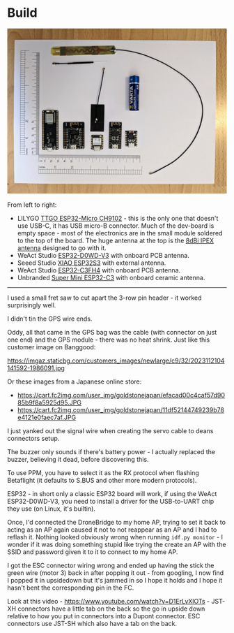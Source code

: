 Build
=====

![ESP32 boards](images/esp32-boards.png)

From left to right:

* LILYGO [TTGO ESP32-Micro CH9102](https://www.aliexpress.com/item/32879336509.html) - this is the only one that doesn't use USB-C, it has USB micro-B connector. Much of the dev-board is empty space - most of the electronics are in the small module soldered to the top of the board. The huge antenna at the top is the [8dBi IPEX antenna](https://www.aliexpress.com/item/32847895603.html) designed to go with it.
* WeAct Studio [ESP32-D0WD-V3](https://www.aliexpress.com/item/1005005645111663.html) with onboard PCB antenna.
* Seeed Studio [XIAO ESP32S3](https://www.seeedstudio.com/XIAO-ESP32S3-p-5627.html) with external antenna.
* WeAct Studio [ESP32-C3FH4](https://www.aliexpress.com/item/1005004960064227.html) with onboard PCB antenna.
* Unbranded [Super Mini ESP32-C3](https://www.aliexpress.com/item/1005005757810089.html) with onboard ceramic antenna.

---

I used a small fret saw to cut apart the 3-row pin header - it worked surprisingly well.

I didn't tin the GPS wire ends.

Oddy, all that came in the GPS bag was the cable (with connector on just one end) and the GPS module - there was no heat shrink. Just like this customer image on Banggood:

<https://imgaz.staticbg.com/customers_images/newlarge/c9/32/2023112104141592-1986091.jpg>

Or these images from a Japanese online store:

* <https://cart.fc2img.com/user_img/goldstonejapan/efacad00c4caf57d9085b9f8a5925d95.JPG>
* <https://cart.fc2img.com/user_img/goldstonejapan/11df52144749239b78e4121e0faec7af.JPG>

I just yanked out the signal wire when creating the servo cable to deans connectors setup.

The buzzer only sounds if there's battery power - I actually replaced the buzzer, believing it dead, before discovering this.

To use PPM, you have to select it as the RX protocol when flashing Betaflight (it defaults to S.BUS and other more modern protocols).

ESP32 - in short only a classic ESP32 board will work, if using the WeAct ESP32-D0WD-V3, you need to install a driver for the USB-to-UART chip they use (on Linux, it's builtin).

Once, I'd connected the DroneBridge to my home AP, trying to set it back to acting as an AP again caused it not to not reappear as an AP and I had to reflash it. Nothing looked obviously wrong when running `idf.py monitor` - I wonder if it was doing something stupid like trying the create an AP with the SSID and password given it to it to connect to my home AP.

I got the ESC connector wiring wrong and ended up having the stick the green wire (motor 3) back in after popping it out - from googling, I now find I popped it in upsidedown but it's jammed in so I hope it holds and I hope it hasn't bent the corresponding pin in the FC.

Look at this video - <https://www.youtube.com/watch?v=D1ErLvXlOTs> - JST-XH connectors have a little tab on the back so the go in upside down relative to how you put in connectors into a Dupont connector.  ESC connectors use JST-SH which also have a tab on the back. 

